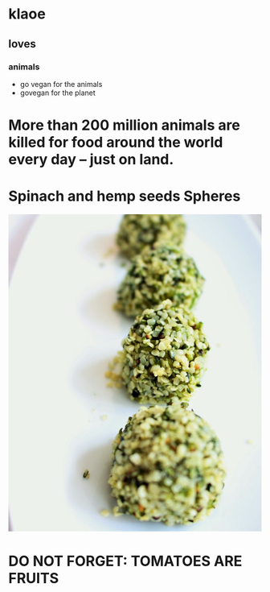 

# klaoe
## loves
### animals

- go vegan for the animals
- govegan for the planet

# More than 200 million animals are killed for food around the world every day – just on land.





# Spinach and hemp seeds Spheres
![](/images/food/SpinachHempSphere.2016.klaoe.jpg)


# DO NOT FORGET: TOMATOES ARE FRUITS
